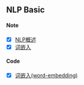## NLP Basic

#### Note

- [x] [NLP概述](https://github.com/oraccc/NLP-Basic/blob/master/note/0-NLP%E6%A6%82%E8%BF%B0.md)
- [x] [词嵌入](https://github.com/oraccc/NLP-Basic/blob/master/note/1-%E8%AF%8D%E5%B5%8C%E5%85%A5.md)

#### Code

- [x] [词嵌入(word-embedding)](https://github.com/oraccc/NLP-Basic/blob/master/code/1-word-embedding.ipynb)